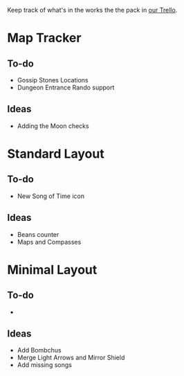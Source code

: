 Keep track of what's in the works the the pack in [our Trello](https://trello.com/b/hH1ruzJO/majoras-mask-map-tracker).

# Map Tracker

## To-do

* Gossip Stones Locations
* Dungeon Entrance Rando support

## Ideas

* Adding the Moon checks

# Standard Layout

## To-do

* New Song of Time icon

## Ideas

* Beans counter
* Maps and Compasses

# Minimal Layout

## To-do

 -

## Ideas

* Add Bombchus
* Merge Light Arrows and Mirror Shield
* Add missing songs